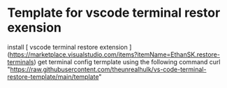 # Template for vscode terminal restor exension

install [ vscode terminal restore extension ] (https://marketplace.visualstudio.com/items?itemName=EthanSK.restore-terminals)
get terminal config termplate using the following command
curl "https://raw.githubusercontent.com/theunrealhulk/vs-code-terminal-restore-template/main/template"
